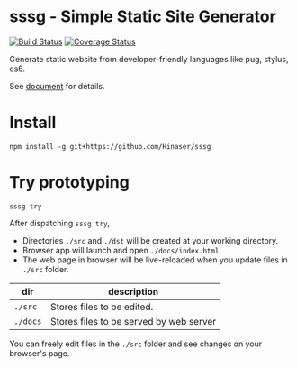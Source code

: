 # sssg - Simple Static Site Generator
<a href="https://travis-ci.org/Hinaser/sssg" target="_blank"><img src="https://travis-ci.org/Hinaser/sssg.svg" alt="Build Status"></a>
<a href="https://coveralls.io/github/Hinaser/sssg" target="_blank"><img src="https://coveralls.io/repos/github/Hinaser/sssg/badge.svg" alt="Coverage Status"></a>

Generate static website from developer-friendly languages like pug, stylus, es6.

See [document](https://hinaser.github.io/sssg) for details.

# Install
```
npm install -g git+https://github.com/Hinaser/sssg
```

# Try prototyping
```
sssg try
```

After dispatching `sssg try`,
- Directories `./src` and `./dst` will be created at your working directory.
- Browser app will launch and open `./docs/index.html`.
- The web page in browser will be live-reloaded when you update files in `./src` folder. 

|dir|description|
|---|-----------|
|`./src`|Stores files to be edited.  |
|`./docs`|Stores files to be served by web server|

You can freely edit files in the `./src` folder and see changes on your browser's page.
